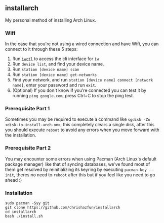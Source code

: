 ## installarch
My personal method of installing Arch Linux.

### Wifi
In the case that you're not using a wired connection and have Wifi, you can connect to it through these 5 steps:
1. Run [`iwctl`](https://wiki.archlinux.org/index.php/Iwd#iwctl) to access the cli interface for `iw`
2. Run `device list`, and find your device name.
3. Run `station [device name] scan`
4. Run `station [device name] get-networks`
5. Find your network, and run `station [device name] connect [network name]`, enter your password and run `exit`.
6. (Optional) If you don't know if you're connected you can test it by running `ping google.com`, press Ctrl+C to stop the ping test.

### Prerequisite Part 1
Sometimes you may be required to execute a command like ```sgdisk -Zo <disk-to-install-arch-on>```, this completely clears a single disk, after this you should execute ```reboot``` to avoid any errors when you move forward with the installation.

### Prerequisite Part 2
You may encounter some errors when using Pacman (Arch Linux's default package manager) like that of syncing databases, we've found most of them get resolved by reinitializing its keyring by executing ```pacman-key --init```, theres no need to ```reboot``` after this but if you feel like you need to go ahead :)

### Installation
```
sudo pacman -Syy git
git clone https://github.com/chrishazfun/installarch
cd installarch
bash ./install.sh
```